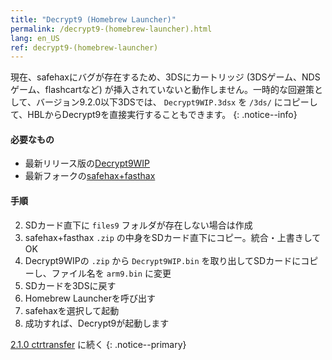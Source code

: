 ```yaml
---
title: "Decrypt9 (Homebrew Launcher)"
permalink: /decrypt9-(homebrew-launcher).html
lang: en_US
ref: decrypt9-(homebrew-launcher)
---
```


現在、safehaxにバグが存在するため、3DSにカートリッジ (3DSゲーム、NDSゲーム、flashcartなど) が挿入されていないと動作しません。一時的な回避策として、バージョン9.2.0以下3DSでは、 `Decrypt9WIP.3dsx` を `/3ds/` にコピーして、HBLからDecrypt9を直接実行することもできます。
{: .notice--info}

#### 必要なもの

* 最新リリース版の[Decrypt9WIP](https://github.com/d0k3/Decrypt9WIP/releases/latest/)
* 最新フォークの[safehax+fasthax](https://gbatemp.net/attachments/safehax-fasthax-cb6a1bc-zip.73592/)

#### 手順

2. SDカード直下に `files9` フォルダが存在しない場合は作成
3. safehax+fasthax `.zip` の中身をSDカード直下にコピー。統合・上書きしてOK
3. Decrypt9WIPの `.zip` から `Decrypt9WIP.bin` を取り出してSDカードにコピーし、ファイル名を `arm9.bin` に変更
3. SDカードを3DSに戻す
4. Homebrew Launcherを呼び出す
4. safehaxを選択して起動
4. 成功すれば、Decrypt9が起動します

[2.1.0 ctrtransfer](2.1.0-ctrtransfer) に続く
{: .notice--primary}
